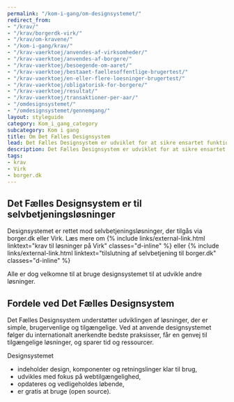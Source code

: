 ```yaml
---
permalink: "/kom-i-gang/om-designsystemet/"
redirect_from:
- "/krav/"
- "/krav/borgerdk-virk/"
- "/krav/om-kravene/"
- "/kom-i-gang/krav/"
- "/krav-vaerktoej/anvendes-af-virksomheder/"
- "/krav-vaerktoej/anvendes-af-borgere/"
- "/krav-vaerktoej/besoegende-om-aaret/"
- "/krav-vaerktoej/bestaaet-faellesoffentlige-brugertest/"
- "/krav-vaerktoej/en-eller-flere-loesninger-brugertest/"
- "/krav-vaerktoej/obligatorisk-for-borgere/"
- "/krav-vaerktoej/resultat/"
- "/krav-vaerktoej/transaktioner-per-aar/"
- "/omdesignsystemet/"
- "/omdesignsystemet/gennemgang/"
layout: styleguide
category: Kom_i_gang_category
subcategory: Kom i gang
title: Om Det Fælles Designsystem
lead: Det Fælles Designsystem er udviklet for at sikre ensartet funktionalitet og design i selvbetjeningsløsninger på tværs af offentlige myndigheder. Det skaber genkendelse for brugerne på tværs af løsninger og gør det nemmere for dem at foretage selvbetjening. Alle komponenter er testet og tilgængelige. 
description: Det Fælles Designsystem er udviklet for at sikre ensartet funktionalitet og design i selvbetjeningsløsninger på tværs af offentlige myndigheder. 
tags:
- krav
- Virk
- borger.dk
---
```


## Det Fælles Designsystem er til selvbetjeningsløsninger

Designsystemet er rettet mod selvbetjeningsløsninger, der tilgås via borger.dk eller Virk. Læs mere om {% include links/external-link.html linktext="krav til løsninger på Virk" classes="d-inline" %} eller {% include links/external-link.html linktext="tilslutning af selvbetjening til borger.dk" classes="d-inline" %}

Alle er dog velkomne til at bruge designsystemet til at udvikle andre løsninger.

## Fordele ved Det Fælles Designsystem

Det Fælles Designsystem understøtter udviklingen af løsninger, der er simple, brugervenlige og tilgængelige. Ved at anvende designsystemet følger du internationalt anerkendte bedste praksisser, får en genvej til tilgængelige løsninger, og sparer tid og ressourcer.

Designsystemet 
- indeholder design, komponenter og retningslinger klar til brug,
- udvikles med fokus på webtilgængelighed,
- opdateres og vedligeholdes løbende,
- er gratis at bruge (open source).